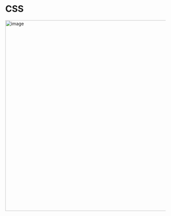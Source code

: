 # CSS

<img width="1201" height="599" alt="image" src="https://github.com/user-attachments/assets/53f4a960-4551-45da-95e0-6d9185ad305f" />




